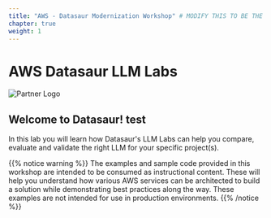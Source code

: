 ```yaml
---
title: "AWS - Datasaur Modernization Workshop" # MODIFY THIS TO BE THE TITLE OF YOUR WORKSHOP
chapter: true
weight: 1
---
```




# AWS Datasaur LLM Labs <!-- CHANGE THIS TO BE THE TITLE OF YOUR WORKSHOP -->

![Partner Logo](/images/datasaur1.png)  <!-- ADD YOUR PARTNER LOGO HERE USING THE INSTRUCTIONS BELOW -->



## Welcome to Datasaur!  test
 
In this lab you will learn how Datasaur's LLM Labs can help you compare, evaluate and validate the right LLM for your specific project(s).


{{% notice warning %}}
The examples and sample code provided in this workshop are intended to be consumed as instructional content. These will help you understand how various AWS services can be architected to build a solution while demonstrating best practices along the way. These examples are not intended for use in production environments.
{{% /notice %}}
